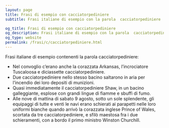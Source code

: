 ```yaml
---
layout: page
title: Frasi di esempio con cacciatorpediniere 
subtitle: Frasi italiane di esempio con la parola  cacciatorpediniere

og_title: Frasi di esempio con cacciatorpediniere 
og_description: Frasi italiane di esempio con la parola  cacciatorpediniere
og_type: website
permalink: /frasi/c/cacciatorpediniere.html
---
```


Frasi italiane di esempio contenenti la parola cacciatorpediniere:


- Nel convoglio c’erano anche la corazzata Arkansas, l’incrociatore Tuscaloosa e diciassette cacciatorpediniere.
- Due cacciatorpediniere nello stesso bacino saltarono in aria per l’incendio dei loro depositi di munizioni.
- Quasi immediatamente il cacciatorpediniere Shaw, in un bacino galleggiante, esplose con grandi lingue di fiamme e sbuffi di fumo.
- Alle nove di mattina di sabato 9 agosto, sotto un sole splendente, gli equipaggi di tutte e venti le navi erano schierati ai parapetti nelle loro uniformi bianche quando arrivò la corazzata inglese Prince of Wales, scortata da tre cacciatorpediniere, e sfilò maestosa fra i due schieramenti, con a bordo il primo ministro Winston Churchill.
